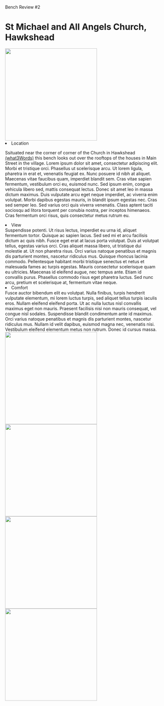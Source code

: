Bench Review #2
<h1>St Michael and All Angels Church, Hawkshead</h1>
<img class="image" src="/docs/assets/Hawkshead.jpg" width = "300">

<li>Location</li>

Ssituated near the corner of corner of the Church in Hawkshead <a href="///ample.blockage.driving">(what3Words)</a> this bench looks out over the rooftops of the houses in Main Street in the village.
Lorem ipsum dolor sit amet, consectetur adipiscing elit. Morbi et tristique orci. Phasellus ut scelerisque arcu. Ut lorem ligula, pharetra in erat et, venenatis feugiat ex. Nunc posuere id nibh at aliquet. Maecenas vitae faucibus quam, imperdiet blandit sem. Cras vitae sapien fermentum, vestibulum orci eu, euismod nunc. Sed ipsum enim, congue vehicula libero sed, mattis consequat lectus. Donec sit amet leo in massa dictum maximus. Duis vulputate arcu eget neque imperdiet, ac viverra enim volutpat. Morbi dapibus egestas mauris, in blandit ipsum egestas nec. Cras sed semper leo. Sed varius orci quis viverra venenatis. Class aptent taciti sociosqu ad litora torquent per conubia nostra, per inceptos himenaeos. Cras fermentum orci risus, quis consectetur metus rutrum eu.

<li>View</li>
Suspendisse potenti. Ut risus lectus, imperdiet eu urna id, aliquet fermentum tortor. Quisque ac sapien lacus. Sed sed mi et arcu facilisis dictum ac quis nibh. Fusce eget erat at lacus porta volutpat. Duis at volutpat tellus, egestas varius orci. Cras aliquet massa libero, ut tristique dui molestie at. Ut non pharetra risus. Orci varius natoque penatibus et magnis dis parturient montes, nascetur ridiculus mus. Quisque rhoncus lacinia commodo. Pellentesque habitant morbi tristique senectus et netus et malesuada fames ac turpis egestas. Mauris consectetur scelerisque quam eu ultricies. Maecenas id eleifend augue, nec tempus ante. Etiam id convallis purus. Phasellus commodo risus eget pharetra luctus. Sed nunc arcu, pretium et scelerisque at, fermentum vitae neque.

<li>Comfort</li>
Fusce auctor bibendum elit eu volutpat. Nulla finibus, turpis hendrerit vulputate elementum, mi lorem luctus turpis, sed aliquet tellus turpis iaculis eros. Nullam eleifend eleifend porta. Ut ac nulla luctus nisl convallis maximus eget non mauris. Praesent facilisis nisi non mauris consequat, vel congue nisl sodales. Suspendisse blandit condimentum ante id maximus. Orci varius natoque penatibus et magnis dis parturient montes, nascetur ridiculus mus. Nullam id velit dapibus, euismod magna nec, venenatis nisi. Vestibulum eleifend elementum metus non rutrum. Donec id cursus massa.

<div class="scroll-container">
  <img src="/docs/assets/Hawkshead.jpg" width="300">
  <img src="/docs/assets/Hawkshead.jpg" width="300">
  <img src="/docs/assets/Hawkshead.jpg" width="300">
  <img src="/docs/assets/Hawkshead.jpg" width="300">
</div>
